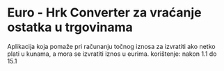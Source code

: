 # Euro - Hrk Converter za vraćanje ostatka u trgovinama

Aplikacija koja pomaže pri računanju točnog iznosa za izvratiti ako netko plati u kunama, a mora se izvratiti iznos u eurima.
korištenje: nakon 1.1 do 15.1
